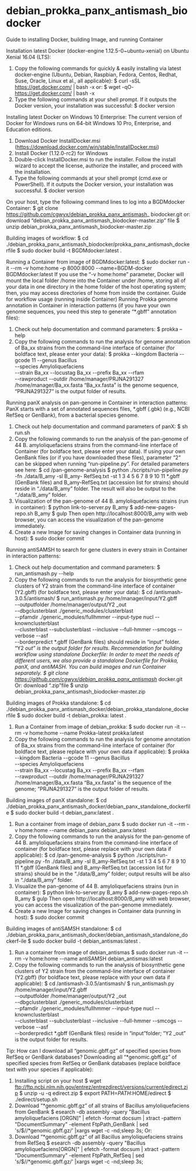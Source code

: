 # debian_prokka_panx_antismash_biodocker
Guide to installing Docker, building Image, and running Container

Installation latest Docker (docker-engine 1.12.5-0~ubuntu-xenial) on Ubuntu Xenial 16.04 (LTS):
1. Copy the following commands for quickly & easily installing via latest docker-engine (Ubuntu, Debian, Raspbian, Fedora, Centos, Redhat, Suse, Oracle, Linux et al., all applicable):
$ curl -sSL https://get.docker.com/ | bash -x
or:
$ wget -qO- https://get.docker.com/ | bash -x
2. Type the following commands at your shell prompt. If it outputs the Docker version, your installation was successful:
$ docker version

Installing latest Docker on Windows 10 Enterprise:
The current version of Docker for Windows runs on 64-bit Windows 10 Pro, Enterprise, and Education editions.
1. Download Docker InstallDocker.msi
(https://download.docker.com/win/stable/InstallDocker.msi)
2. Install Docker (1.12.0-rc2) for Windows
3. Double-click InstallDocker.msi to run the installer. Follow the install wizard to accept the license, authorize the installer, and proceed with the installation.
4. Type the following commands at your shell prompt (cmd.exe or PowerShell). If it outputs the Docker version, your installation was successful.
$ docker version

On your host, type the following command lines to log into a BGDMdocker Container: 
$ git clone https://github.com/cgwyx/debian_prokka_panx_antismash_
biodocker.git
or: download “debian_prokka_panx_antismash_biodocker-master.zip” file
$ unzip debian_prokka_panx_antismash_biodocker-master.zip 

Building images of workflow:
$ cd ./debian_prokka_panx_antismash_biodocker/prokka_panx_antismash_dockerfile
$ sudo docker build -t BGDMdocker:latest .

Running a Container from image of BGDMdocker:latest: 
$ sudo docker run -it --rm –v home:home –p 8000:8000 --name=BGDM-docker BGDMdocker:latest
If you use the “-v home:home” parameter, Docker will mount the local folder /home into the Container under /home, storing all of your data in one directory in the home folder of the host operating system; then, you may access directories of home from inside the container.
Guide for workflow usage (running inside Container)
Running Prokka genome annotation in Container in interaction patterns (if you have your own genome sequences, you need this step to generate “*.gbff” annotation files):
1. Check out help documentation and command parameters:
$ prokka –help
2. Copy the following commands to run the analysis for genome annotation of Ba_xx strains from the command-line interface of container (for boldface text, please enter your data): 
$ prokka --kingdom Bacteria --gcode 11 --genus Bacillus \
--species Amyloliquefaciens \
--strain Ba_xx --locustag Ba_xx --prefix Ba_xx --rfam \
--rawproduct --outdir /home/manager/PRJNA291327 \
/home/manager/Ba_xx.fasta
“Ba_xx.fasta” is the genome sequence, “PRJNA291327” is the output folder of results.

Running panX analysis on pan-genome in Container in interaction patterns:
PanX starts with a set of annotated sequences files, *.gbff (.gbk) (e.g., NCBI RefSeq or GenBank), from a bacterial species genome. 
1. Check out help documentation and command parameters of panX:
$ sh run.sh
2. Copy the following commands to run the analysis of the pan-genome of 44 B. amyloliquefaciens strains from the command-line interface of Container (for boldface text, please enter your data). If using your own GenBank files (or if you have downloaded these files), parameter “2” can be skipped when running “run-pipeline.py”. For detailed parameters see here:
$ cd /pan-genome-analysis
$ python ./scripts/run-pipeline.py -fn ./data/B_amy -sl B_amy-
RefSeq.txt -st 1 3 4 5 6 7 8 9 10 11
*.gbff (GenBank files) and B_amy-RefSeq.txt (accession list for strains) should reside in “./data/B_amy” folder. The result will also be output to the “./data/B_amy” folder.
3. Visualization of the pan-genome of 44 B. amyloliquefaciens strains (run in container):
$ python link-to-server.py B_amy 
$ add-new-pages-repo.sh B_amy
$ gulp
Then open http://localhost:8000/B_amy with web browser, you can access the visualization of the pan-genome immediately.
4. Create a new Image for saving changes in Container data (running in host):
$ sudo docker commit <ID of Container > <name of new Image >

Running antiSAMSH to search for gene clusters in every strain in Container in interaction patterns:
1. Check out help documentation and command parameters:
$ run_antismash.py --help
2. Copy the following commands to run the analysis for biosynthetic gene clusters of Y2 strain from the command-line interface of container (Y2.gbff) (for boldface text, please enter your data):
$ cd /antismash-3.0.5/antismash/
$ run_antismash.py /home/manager/input/Y2.gbff \
--outputfolder /home/manager/output/Y2 _out \
--dbgclusterblast ./generic_modules/clusterblast \
--pfamdir ./generic_modules/fullhmmer --input-type nucl --knownclusterblast \
--clusterblast --subclusterblast --inclusive --full-hmmer --smcogs --verbose --asf \
--borderpredict 
*.gbff (GenBank files) should reside in “input” folder. “Y2 _out” is the output folder for results.
Recommendation for building workflow using standalone Dockerfile:
In order to meet the needs of different users, we also provide a standalone Dockerfile for Prokka, panX, and antiMASH. You can build images and run Container separately. 
$ git clone https://github.com/cgwyx/debian_prokka_panx_antismash_
docker.git
Or: download “.zip”file
$ unzip debian_prokka_panx_antismash_biodocker-master.zip

Building images of Prokka standalone:
$ cd ./debian_prokka_panx_antismash_docker/debian_prokka_standalone_dockerfile
$ sudo docker build -t debian_prokka: latest .
1. Run a Container from image of debian_prokka:
$ sudo docker run -it --rm -v home:home --name Prokka-latest prokka:latest
2. Copy the following commands to run the analysis for genome annotation of Ba_xx strains from the command-line interface of container (for boldface text, please replace with your own data if applicable): 
$ prokka --kingdom Bacteria --gcode 11 --genus Bacillus \
--species Amyloliquefaciens \
--strain Ba_xx --locustag Ba_xx --prefix Ba_xx --rfam \
--rawproduct --outdir /home/manager/PRJNA291327 \
/home/manager/Ba_xx.fasta
“Ba_xx.fasta” is the sequence of the genome; “PRJNA291327” is the output folder of results.

Building images of panX standalone:
$ cd ./debian_prokka_panx_antismash_docker/debian_panx_standalone_dockerfile
$ sudo docker build -t debian_panx:latest .
1. Run a container from image of debian_panx
$ sudo docker run -it --rm -v home:home --name debian_panx debian_panx:latest
2. Copy the following commands to run the analysis for the pan-genome of 44 B. amyloliquefaciens strains from the command-line interface of container (for boldface text, please replace with your own data if applicable):
$ cd /pan-genome-analysis
$ python ./scripts/run-pipeline.py -fn ./data/B_amy -sl B_amy-RefSeq.txt -st 1 3 4 5 6 7 8 9 10 11
*.gbff (GenBank files) and B_amy-RefSeq.txt (accession list for strains) should be in the “./data/B_amy” folder; output results will be also in “./data/B_amy” folder. 
3. Visualize the pan-genome of 44 B. amyloliquefaciens strains (run in container):
$ python link-to-server.py B_amy 
$ add-new-pages-repo.sh B_amy
$ gulp
Then open http://localhost:8000/B_amy with web browser, you can access the visualization of the pan-genome immediately.
4. Create a new Image for saving changes in Container data (running in host):
$ sudo docker commit <ID of container > <name of new images >

Building images of antiSAMSH standalone:
$ cd ./debian_prokka_panx_antismash_docker/debian_antismash_standalone_dockerf-ile
$ sudo docker build -t debian_antismas:latest . 
1. Run a container from image of debian_antismas
$ sudo docker run -it --rm -v home:home --name antiSAMSH debian_antismas:latest
2. Copy the following commands to run the analysis of biosynthetic gene clusters of Y2 strain from the command-line interface of container (Y2.gbff) (for boldface text, please replace with your own data if applicable):
$ cd /antismash-3.0.5/antismash/
$ run_antismash.py /home/manager/input/Y2.gbff \
--outputfolder /home/manager/output/Y2 _out \
--dbgclusterblast ./generic_modules/clusterblast \
--pfamdir ./generic_modules/fullhmmer --input-type nucl --knownclusterblast \
--clusterblast --subclusterblast --inclusive --full-hmmer --smcogs --verbose --asf \
--borderpredict 
*.gbff (GenBank files) reside in “input”folder; “Y2 _out” is the output folder for results.

Tip: How can I download all “genomic.gbff.gz” of specified species from RefSeq or GenBank databases?
Downloading all “*genomic.gbff.gz” of specified species from RefSeq or GenBank databases (replace boldface text with your species if applicable):
1. Installing script on your host
$ wget 
ftp://ftp.ncbi.nlm.nih.gov/entrez/entrezdirect/versions/current/edirect.zip
$ unzip -u -q edirect.zip
$ export PATH=$PATH:$HOME/edirect
$ ./edirect/setup.sh
2. Download “*genomic.gbff.gz” of all strains of Bacillus amyloliquefaciens from GenBank
$ esearch -db assembly -query "Bacillus amyloliquefaciens [ORGN]" | efetch -format docsum | xtract -pattern "DocumentSummary" -element FtpPath_GenBank | sed 's/$/\/*genomic.gbff.gz/' |xargs wget -c -nd;sleep 3s;
Or:
3. Download “*genomic.gbff.gz” of all Bacillus amyloliquefaciens strains from RefSeq
$ esearch -db assembly -query "Bacillus amyloliquefaciens[ORGN]" | efetch -format docsum | xtract -pattern "DocumentSummary" -element FtpPath_RefSeq | sed 's/$/\/*genomic.gbff.gz/' |xargs wget -c -nd;sleep 3s;
